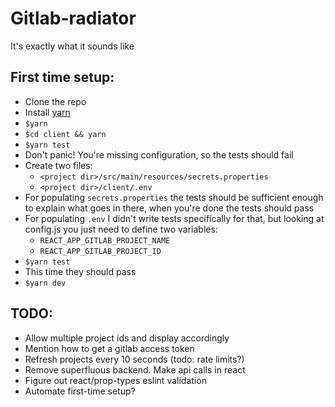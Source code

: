 # Gitlab-radiator

It's exactly what it sounds like

## First time setup:
* Clone the repo
* Install [yarn](https://yarnpkg.com/en/)
* `$yarn`
* `$cd client && yarn`
* `$yarn test`
* Don't panic! You're missing configuration, so the tests should fail
* Create two files:
  * `<project dir>/src/main/resources/secrets.properties`
  * `<project dir>/client/.env`
* For populating `secrets.properties` the tests should be sufficient enough to explain what goes in there, when you're done the tests should pass
* For populating `.env` I didn't write tests specifically for that, but looking at config.js you just need to define two variables:
  * `REACT_APP_GITLAB_PROJECT_NAME`
  * `REACT_APP_GITLAB_PROJECT_ID`
* `$yarn test`
* This time they should pass
* `$yarn dev`

## TODO:
* Allow multiple project ids and display accordingly
* Mention how to get a gitlab access token
* Refresh projects every 10 seconds (todo: rate limits?)
* Remove superfluous backend. Make api calls in react
* Figure out react/prop-types eslint validation
* Automate first-time setup?
